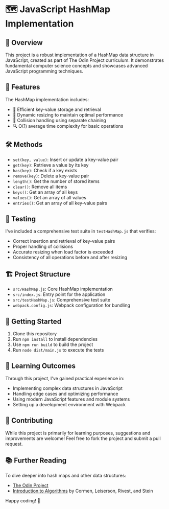 # 🗺️ JavaScript HashMap Implementation

## 🌟 Overview
This project is a robust implementation of a HashMap data structure in JavaScript, created as part of The Odin Project curriculum. It demonstrates fundamental computer science concepts and showcases advanced JavaScript programming techniques.

## 🚀 Features
The HashMap implementation includes:

- 🔑 Efficient key-value storage and retrieval
- 🔄 Dynamic resizing to maintain optimal performance
- 🧮 Collision handling using separate chaining
- 🔍 O(1) average time complexity for basic operations

## 🛠️ Methods
- `set(key, value)`: Insert or update a key-value pair
- `get(key)`: Retrieve a value by its key
- `has(key)`: Check if a key exists
- `remove(key)`: Delete a key-value pair
- `length()`: Get the number of stored items
- `clear()`: Remove all items
- `keys()`: Get an array of all keys
- `values()`: Get an array of all values
- `entries()`: Get an array of all key-value pairs

## 🧪 Testing
I've included a comprehensive test suite in `testHashMap.js` that verifies:
- Correct insertion and retrieval of key-value pairs
- Proper handling of collisions
- Accurate resizing when load factor is exceeded
- Consistency of all operations before and after resizing

## 🏗️ Project Structure
- `src/HashMap.js`: Core HashMap implementation
- `src/index.js`: Entry point for the application
- `src/testHashMap.js`: Comprehensive test suite
- `webpack.config.js`: Webpack configuration for bundling

## 🚦 Getting Started
1. Clone this repository
2. Run `npm install` to install dependencies
3. Use `npm run build` to build the project
4. Run `node dist/main.js` to execute the tests

## 🧠 Learning Outcomes
Through this project, I've gained practical experience in:
- Implementing complex data structures in JavaScript
- Handling edge cases and optimizing performance
- Using modern JavaScript features and module systems
- Setting up a development environment with Webpack

## 🤝 Contributing
While this project is primarily for learning purposes, suggestions and improvements are welcome! Feel free to fork the project and submit a pull request.

## 📚 Further Reading
To dive deeper into hash maps and other data structures:
- [The Odin Project](https://www.theodinproject.com/)
- [Introduction to Algorithms](https://mitpress.mit.edu/books/introduction-algorithms-third-edition) by Cormen, Leiserson, Rivest, and Stein

Happy coding! 🚀
